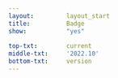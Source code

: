 ```yaml
---
layout:			layout_start
title:			Badge
show:			"yes"
 
top-txt:		current
middle-txt:		'2022.10'
bottom-txt:		version
---
```

